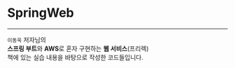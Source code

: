 # SpringWeb
- - -
`이동욱` 저자님의<br> **스프링 부트**와 **AWS**로 혼자 구현하는 **웹 서비스**(프리렉)<br> 책에 있는 실습 내용을 바탕으로 작성한 코드들입니다.